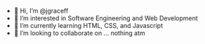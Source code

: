- 👋 Hi, I’m @jgraceff
- 👀 I’m interested in Software Engineering and Web Development
- 🌱 I’m currently learning HTML, CSS, and Javascript
- 💞️ I’m looking to collaborate on ... nothing atm

